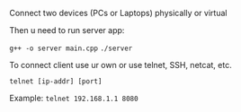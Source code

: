 Connect two devices (PCs or Laptops) physically or virtual

Then u need to run server app:

``g++ -o server main.cpp``
``./server``

To connect client use ur own or use telnet, SSH, netcat, etc.

``telnet [ip-addr] [port]``

Example:
``telnet 192.168.1.1 8080``